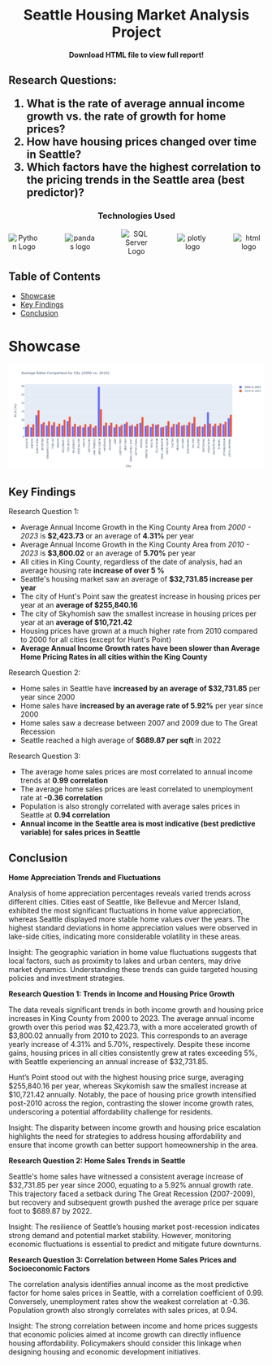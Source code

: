 <div class="heading">
    <h1 align='center'>
        Seattle Housing Market Analysis Project
    </h1>
    <p align='center'><b>Download HTML file to view full report!</b></p>
    <h2>
        Research Questions:
        <ol>
            <li>What is the rate of average annual income growth vs. the rate of growth for home prices?</li>
            <li>How have housing prices changed over time in Seattle?</li>
            <li>Which factors have the highest correlation to the pricing trends in the Seattle area (best predictor)?</li>
        </ol>
    </h2>
    <h3 align='center'>
        <b>Technologies Used</b>
    </h3>
    <div align = 'center' style="display: flex; justify-content: center; align-items: center; gap: 50px;">
        <img src="https://cdn.jsdelivr.net/gh/devicons/devicon@latest/icons/python/python-original.svg" alt="Python Logo" width=150px/>
        <img src="https://cdn.jsdelivr.net/gh/devicons/devicon@latest/icons/pandas/pandas-original-wordmark.svg" alt="pandas logo" width=150px/>
        <img src="https://cdn.jsdelivr.net/gh/devicons/devicon@latest/icons/azuresqldatabase/azuresqldatabase-original.svg" alt="SQL Server Logo" width=150px/>
        <img src="https://cdn.jsdelivr.net/gh/devicons/devicon@latest/icons/plotly/plotly-original-wordmark.svg" alt="plotly logo" width=150px/>
        <img src="https://cdn.jsdelivr.net/gh/devicons/devicon@latest/icons/html5/html5-original.svg" alt="html logo" width=150px/>
    </div>
</div>

## Table of Contents
- [Showcase](#showcase)
- [Key Findings](#key-findings)
- [Conclusion](#conclusion)
  
# Showcase
<img src="img/average-rates.png" alt="Seattle house price vs annual income rates"/>

## Key Findings
Research Question 1:
- Average Annual Income Growth in the King County Area from *2000 - 2023* is **$2,423.73** or an average of **4.31%** per year
- Average Annual Income Growth in the King County Area from *2010 - 2023* is **$3,800.02** or an average of **5.70%** per year
- All cities in King County, regardless of the date of analysis, had an average housing rate **increase of over 5 %**
- Seattle's housing market saw an average of **$32,731.85 increase per year**
- The city of Hunt's Point saw the greatest increase in housing prices per year at an **average of $255,840.16**
- The city of Skyhomish saw the smallest increase in housing prices per year at an **average of $10,721.42**
- Housing prices have grown at a much higher rate from 2010 compared to 2000 for all cities (except for Hunt's Point)
- **Average Annual Income Growth rates have been slower than Average Home Pricing Rates in all cities within the King County**

Research Question 2:
- Home sales in Seattle have **increased by an average of $32,731.85** per year since 2000
- Home sales have **increased by an average rate of 5.92%** per year since 2000
- Home sales saw a decrease between 2007 and 2009 due to The Great Recession
- Seattle reached a high average of **$689.87 per sqft** in 2022

Research Question 3:
- The average home sales prices are most correlated to annual income trends at **0.99 correlation**
- The average home sales prices are least correlated to unemployment rate at **-0.36 correlation**
- Population is also strongly correlated with average sales prices in Seattle at **0.94 correlation**
- **Annual income in the Seattle area is most indicative (best predictive variable) for sales prices in Seattle**

## Conclusion

**Home Appreciation Trends and Fluctuations**

Analysis of home appreciation percentages reveals varied trends across different cities. Cities east of Seattle, like Bellevue and Mercer Island, exhibited the most significant fluctuations in home value appreciation, whereas Seattle displayed more stable home values over the years. The highest standard deviations in home appreciation values were observed in lake-side cities, indicating more considerable volatility in these areas.

Insight: The geographic variation in home value fluctuations suggests that local factors, such as proximity to lakes and urban centers, may drive market dynamics. Understanding these trends can guide targeted housing policies and investment strategies.

**Research Question 1: Trends in Income and Housing Price Growth**

The data reveals significant trends in both income growth and housing price increases in King County from 2000 to 2023. The average annual income growth over this period was $2,423.73, with a more accelerated growth of $3,800.02 annually from 2010 to 2023. This corresponds to an average yearly increase of 4.31% and 5.70%, respectively. Despite these income gains, housing prices in all cities consistently grew at rates exceeding 5%, with Seattle experiencing an annual increase of $32,731.85.

Hunt’s Point stood out with the highest housing price surge, averaging $255,840.16 per year, whereas Skykomish saw the smallest increase at $10,721.42 annually. Notably, the pace of housing price growth intensified post-2010 across the region, contrasting the slower income growth rates, underscoring a potential affordability challenge for residents.

Insight: The disparity between income growth and housing price escalation highlights the need for strategies to address housing affordability and ensure that income growth can better support homeownership in the area.

**Research Question 2: Home Sales Trends in Seattle**

Seattle's home sales have witnessed a consistent average increase of $32,731.85 per year since 2000, equating to a 5.92% annual growth rate. This trajectory faced a setback during The Great Recession (2007-2009), but recovery and subsequent growth pushed the average price per square foot to $689.87 by 2022.

Insight: The resilience of Seattle’s housing market post-recession indicates strong demand and potential market stability. However, monitoring economic fluctuations is essential to predict and mitigate future downturns.

**Research Question 3: Correlation between Home Sales Prices and Socioeconomic Factors**

The correlation analysis identifies annual income as the most predictive factor for home sales prices in Seattle, with a correlation coefficient of 0.99. Conversely, unemployment rates show the weakest correlation at -0.36. Population growth also strongly correlates with sales prices, at 0.94.

Insight: The strong correlation between income and home prices suggests that economic policies aimed at income growth can directly influence housing affordability. Policymakers should consider this linkage when designing housing and economic development initiatives.
